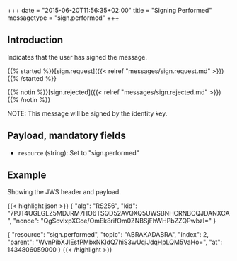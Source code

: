 +++
date = "2015-06-20T11:56:35+02:00"
title = "Signing Performed"
messagetype = "sign.performed"
+++

## Introduction

Indicates that the user has signed the message.

{{% started %}}[sign.request]({{< relref "messages/sign.request.md" >}}){{% /started %}}

{{% notin %}}[sign.rejected]({{< relref "messages/sign.rejected.md" >}}){{% /notin %}}

NOTE: This message will be signed by the identity key.

## Payload, mandatory fields

* `resource` (string): Set to "sign.performed"

## Example

Showing the JWS header and payload.

{{< highlight json >}}
{
  "alg": "RS256",
  "kid": "7PJT4UGLGLZ5MDJRM7HO6TSQD52AVQXQ5UWSBNHCRNBCQJDANXCA",
  "nonce": "QgSovlxpXCce/OmEk8rifOm0ZNBSjFhWHPbZZQPwbzI="
}

{
  "resource": "sign.performed",
  "topic": "ABRAKADABRA",
  "index": 2,
  "parent": "WvnPibXJIEsfPMbxNKIdQ7hiS3wUqiJdqHpLQM5VaHo=",
  "at": 1434806059000
}
{{< /highlight >}}
